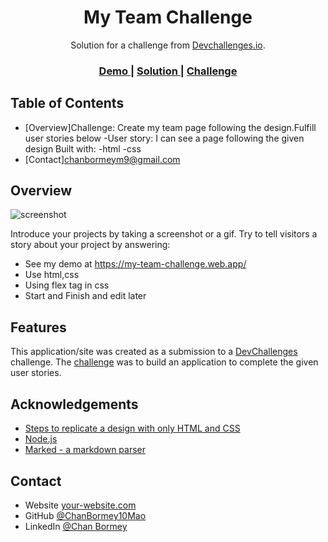 <!-- Please update value in the {}  -->

<h1 align="center">My Team Challenge</h1>

<div align="center">
   Solution for a challenge from  <a href="http://devchallenges.io" target="_blank">Devchallenges.io</a>.
</div>

<div align="center">
  <h3>
    <a href="https://my-team-challenge.web.app/">
      Demo
    </a>
    <span> | </span>
    <a href="https://github.com/ChanBormey10Mao/My-Team-Challenge/tree/master">
      Solution
    </a>
    <span> | </span>
    <a href="https://devchallenges.io/challenges/hhmesazsqgKXrTkYkt0U">
      Challenge
    </a>
  </h3>
</div>

<!-- TABLE OF CONTENTS -->

## Table of Contents

- [Overview]Challenge: Create my team page following the design.Fulfill user stories below
-User story: I can see a page following the given design
   Built with:
  -html
  -css
- [Contact]chanbormeym9@gmail.com

<!-- OVERVIEW -->

## Overview

![screenshot](/Public/my-team-page-master/demo.png)

Introduce your projects by taking a screenshot or a gif. Try to tell visitors a story about your project by answering:

- See my demo at https://my-team-challenge.web.app/
- Use  html,css
- Using flex tag in css
- Start and Finish and edit later


## Features

<!-- List the features of your application or follow the template. Don't share the figma file here :) -->

This application/site was created as a submission to a [DevChallenges](https://devchallenges.io/challenges) challenge. The [challenge](https://devchallenges.io/challenges/hhmesazsqgKXrTkYkt0U) was to build an application to complete the given user stories.


## Acknowledgements

<!-- This section should list any articles or add-ons/plugins that helps you to complete the project. This is optional but it will help you in the future. For exmpale -->

- [Steps to replicate a design with only HTML and CSS](https://devchallenges-blogs.web.app/how-to-replicate-design/)
- [Node.js](https://nodejs.org/)
- [Marked - a markdown parser](https://github.com/chjj/marked)

## Contact

- Website [your-website.com](https://{your-web-site-link})
- GitHub [@ChanBormey10Mao](https://github.com/ChanBormey10Mao)
- LinkedIn [@Chan Bormey](https://www.linkedin.com/in/chan-bormey-a039a4190/)
